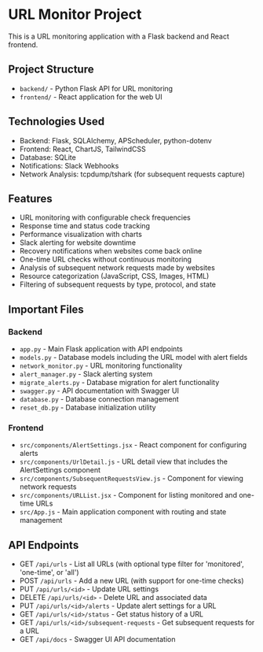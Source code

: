 <!-- Use this file to provide workspace-specific custom instructions to Copilot. For more details, visit https://code.visualstudio.com/docs/copilot/copilot-customization#_use-a-githubcopilotinstructionsmd-file -->

# URL Monitor Project

This is a URL monitoring application with a Flask backend and React frontend.

## Project Structure
- `backend/` - Python Flask API for URL monitoring
- `frontend/` - React application for the web UI

## Technologies Used
- Backend: Flask, SQLAlchemy, APScheduler, python-dotenv
- Frontend: React, ChartJS, TailwindCSS
- Database: SQLite
- Notifications: Slack Webhooks
- Network Analysis: tcpdump/tshark (for subsequent requests capture)

## Features
- URL monitoring with configurable check frequencies
- Response time and status code tracking
- Performance visualization with charts
- Slack alerting for website downtime
- Recovery notifications when websites come back online
- One-time URL checks without continuous monitoring
- Analysis of subsequent network requests made by websites
- Resource categorization (JavaScript, CSS, Images, HTML)
- Filtering of subsequent requests by type, protocol, and state

## Important Files
### Backend
- `app.py` - Main Flask application with API endpoints
- `models.py` - Database models including the URL model with alert fields
- `network_monitor.py` - URL monitoring functionality
- `alert_manager.py` - Slack alerting system
- `migrate_alerts.py` - Database migration for alert functionality
- `swagger.py` - API documentation with Swagger UI
- `database.py` - Database connection management
- `reset_db.py` - Database initialization utility

### Frontend
- `src/components/AlertSettings.jsx` - React component for configuring alerts
- `src/components/UrlDetail.js` - URL detail view that includes the AlertSettings component
- `src/components/SubsequentRequestsView.js` - Component for viewing network requests
- `src/components/URLList.jsx` - Component for listing monitored and one-time URLs
- `src/App.js` - Main application component with routing and state management

## API Endpoints
- GET `/api/urls` - List all URLs (with optional type filter for 'monitored', 'one-time', or 'all')
- POST `/api/urls` - Add a new URL (with support for one-time checks)
- PUT `/api/urls/<id>` - Update URL settings
- DELETE `/api/urls/<id>` - Delete URL and associated data
- PUT `/api/urls/<id>/alerts` - Update alert settings for a URL
- GET `/api/urls/<id>/status` - Get status history of a URL
- GET `/api/urls/<id>/subsequent-requests` - Get subsequent requests for a URL
- GET `/api/docs` - Swagger UI API documentation